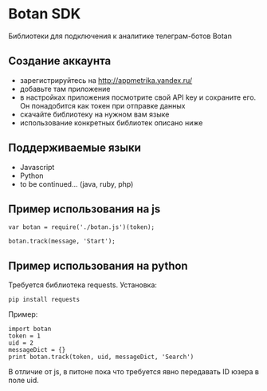 # Botan SDK
Библиотеки для подключения к аналитике телеграм-ботов Botan

## Создание аккаунта
- зарегистрируйтесь на http://appmetrika.yandex.ru/
- добавьте там приложение
- в настройках приложения посмотрите свой API key и сохраните его. Он понадобится как токен при отправке данных
- скачайте библиотеку на нужном вам языке
- использование конкретных библиотек описано ниже

## Поддерживаемые языки
- Javascript
- Python
- to be continued... (java, ruby, php)

## Пример использования на js
    var botan = require('./botan.js')(token);

    botan.track(message, 'Start');

## Пример использования на python
Требуется библиотека requests. Установка: 
    
    pip install requests

Пример:

    import botan
    token = 1
    uid = 2    
    messageDict = {}
    print botan.track(token, uid, messageDict, 'Search')
В отличие от js, в питоне пока что требуется явно передавать ID юзера в поле uid.